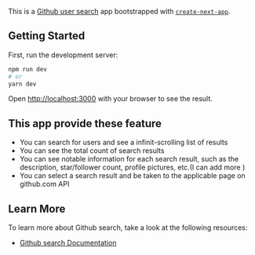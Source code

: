 This is a [Github user search](https://github-search-taupe.vercel.app/) app bootstrapped with [`create-next-app`](https://github.com/vercel/next.js/tree/canary/packages/create-next-app).

## Getting Started

First, run the development server:

```bash
npm run dev
# or
yarn dev
```

Open [http://localhost:3000](http://localhost:3000) with your browser to see the result.



## This app provide these feature

- You can search for users and see a infinit-scrolling list of results
- You can see the total count of search results
- You can see notable information for each search result, such as the description, star/follower count, profile pictures, etc.(I can add more ) 
- You can select a search result and be taken to the applicable page on github.com API



## Learn More

To learn more about Github search, take a look at the following resources:

- [Github search Documentation](https://developer.github.com/v3/search/)





